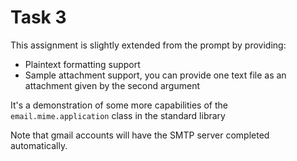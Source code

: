 # Task 3

This assignment is slightly extended from the prompt by providing:

+ Plaintext formatting support
+ Sample attachment support, you can provide one text file as an attachment given by the second argument

It's a demonstration of some more capabilities of the `email.mime.application` class in the standard library

Note that gmail accounts will have the SMTP server completed automatically.
